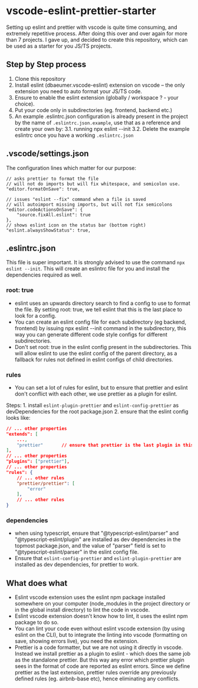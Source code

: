 # vscode-eslint-prettier-starter

Setting up eslint and prettier with vscode is quite time consuming, and extremely repetitive process. After doing this over and over again for more than 7 projects. I gave up, and decided to create this repository, which can be used as a starter for you JS/TS projects.

## Step by Step process

1. Clone this repository
2. Install eslint (dbaeumer.vscode-eslint) extension on vscode – the only extension you need to auto format your JS/TS code.
3. Ensure to enable the eslint extension (globally / workspace ? - your choice).
4. Put your code only in subdirectories (eg. frontend, backend etc.)
5. An example .eslintrc.json configuration is already present in the project by the name of `.eslintrc.json.example`, use that as a reference and create your own by:
    3.1. running npx eslint --init
    3.2. Delete the example eslintrc once you have a working `.eslintrc.json`


## .vscode/settings.json

The configuration lines which matter for our purpose:

```jsonc
// asks prettier to format the file 
// will not do imports but will fix whitespace, and semicolon use.
"editor.formatOnSave": true,

// issues "eslint --fix" command when a file is saved
// will autoimport missing imports, but will not fix semicolons
"editor.codeActionsOnSave": {
	"source.fixAll.eslint": true
},
// shows eslint icon on the status bar (bottom right)
"eslint.alwaysShowStatus": true,
```


## .eslintrc.json

This file is super important. It is strongly advised to use the command `npx eslint --init`. This will create an eslintrc file for you and install the dependencies required as well.

### root: true

- eslint uses an upwards directory search to find a config to use to format the file. By setting root: true, we tell eslint that this is the last place to look for a config.
- You can create an eslint config file for each subdirectory (eg backend, frontend) by issuing npx eslint --init command in the subdirectory, this way you can generate different code style configs for different subdirectories.
- Don't set root: true in the eslint config present in the subdirectories. This will allow eslint to use the eslint config of the parent directory, as a fallback for rules not defined in eslint configs of child directories.

### rules

- You can set a lot of rules for eslint, but to ensure that prettier and eslint don't conflict with each other, we use prettier as a plugin for eslint.

Steps: 
    1. install `eslint-plugin-prettier` and `eslint-config-prettier` as devDependencies for the root package.json
    2. ensure that the eslint config looks like:

```json
// ... other properties
"extends": [
    ...,
    "prettier"       // ensure that prettier is the last plugin in this array
],
// ... other properties
"plugins": ["prettier"],
// ... other properties
"rules": {
    // ... other rules
    "prettier/prettier": [
		"error"
    ],
    // ... other rules
}
 ```

### dependencies

- when using typescript, ensure that "@typescript-eslint/parser" and "@typescript-eslint/plugin" are installed as dev dependencies in the topmost package.json, and the value of "parser" field is set to "@typescript-eslint/parser" in the eslint config file.
- Ensure that `eslint-config-prettier` and `eslint-plugin-prettier` are installed as dev dependencies, for prettier to work.

## What does what

- Eslint vscode extension uses the eslint npm package installed somewhere on your computer (node_modules in the project directory or in the global install directory) to lint the code in vscode.
- Eslint vscode extension doesn't know how to lint, it uses the eslint npm package to do so.
- You can lint your code even without eslint vscode extension (by using eslint on the CLI), but to integrate the linting into vscode (formatting on save, showing errors live), you need the extension.
- Prettier is a code formatter, but we are not using it directly in vscode. Instead we install prettier as a plugin to eslint - which does the same job as the standalone prettier. But this way any error which prettier plugin sees in the format of code are reported as eslint errors. Since we define prettier as the last extension, prettier rules override any previously defined rules (eg. airbnb-base etc), hence eliminating any conflicts.



